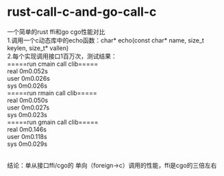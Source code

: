 # rust-call-c-and-go-call-c
一个简单的rust ffi和go cgo性能对比
<br>1.调用一个c动态库中的echo函数：char* echo(const char* name, size_t keylen, size_t* vallen)
<br>2.每个实现调用接口1百万次，测试结果：
<br>=====run cmain call clib=====
<br>real    0m0.052s
<br>user    0m0.026s
<br>sys     0m0.026s
<br>=====run rmain call clib=====
<br>real    0m0.050s
<br>user    0m0.027s
<br>sys     0m0.023s
<br>=====run gmain call clib=====
<br>real    0m0.146s
<br>user    0m0.118s
<br>sys     0m0.029s

<br>结论：单从接口ffi/cgo的 单向（foreign->c）调用的性能，ffi是cgo的三倍左右
